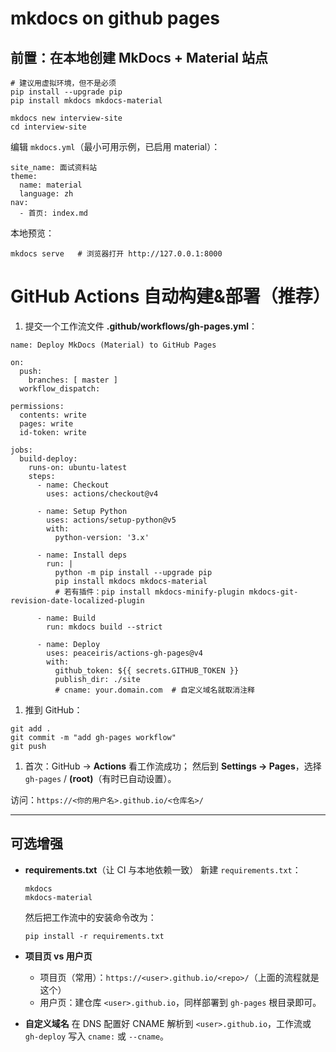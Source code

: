 

# mkdocs on github pages 



## 前置：在本地创建 MkDocs + Material 站点

```
# 建议用虚拟环境，但不是必须
pip install --upgrade pip
pip install mkdocs mkdocs-material

mkdocs new interview-site
cd interview-site
```

编辑 `mkdocs.yml`（最小可用示例，已启用 material）：

```
site_name: 面试资料站
theme:
  name: material
  language: zh
nav:
  - 首页: index.md
```

本地预览：

```
mkdocs serve   # 浏览器打开 http://127.0.0.1:8000
```



# GitHub Actions 自动构建&部署（推荐）

1. 提交一个工作流文件 **.github/workflows/gh-pages.yml**：

```
name: Deploy MkDocs (Material) to GitHub Pages

on:
  push:
    branches: [ master ]
  workflow_dispatch:

permissions:
  contents: write
  pages: write
  id-token: write

jobs:
  build-deploy:
    runs-on: ubuntu-latest
    steps:
      - name: Checkout
        uses: actions/checkout@v4

      - name: Setup Python
        uses: actions/setup-python@v5
        with:
          python-version: '3.x'

      - name: Install deps
        run: |
          python -m pip install --upgrade pip
          pip install mkdocs mkdocs-material
          # 若有插件：pip install mkdocs-minify-plugin mkdocs-git-revision-date-localized-plugin

      - name: Build
        run: mkdocs build --strict

      - name: Deploy
        uses: peaceiris/actions-gh-pages@v4
        with:
          github_token: ${{ secrets.GITHUB_TOKEN }}
          publish_dir: ./site
          # cname: your.domain.com  # 自定义域名就取消注释
```

1. 推到 GitHub：

```
git add .
git commit -m "add gh-pages workflow"
git push
```

1. 首次：GitHub → **Actions** 看工作流成功；
    然后到 **Settings → Pages**，选择 `gh-pages` / **(root)**（有时已自动设置）。

访问：`https://<你的用户名>.github.io/<仓库名>/`

------

## 可选增强

- **requirements.txt**（让 CI 与本地依赖一致）
   新建 `requirements.txt`：

  ```
  mkdocs
  mkdocs-material
  ```

  然后把工作流中的安装命令改为：

  ```
  pip install -r requirements.txt
  ```

- **项目页 vs 用户页**

  - 项目页（常用）：`https://<user>.github.io/<repo>/`（上面的流程就是这个）
  - 用户页：建仓库 `<user>.github.io`，同样部署到 `gh-pages` 根目录即可。

- **自定义域名**
   在 DNS 配置好 CNAME 解析到 `<user>.github.io`，工作流或 `gh-deploy` 写入 `cname:` 或 `--cname`。